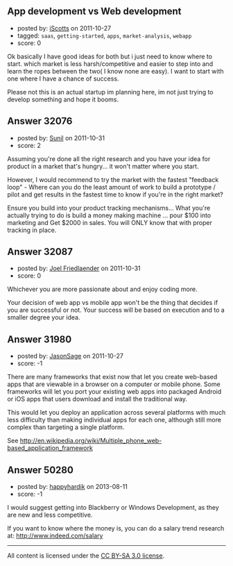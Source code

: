 ## App development vs Web development

- posted by: [iScotts](https://stackexchange.com/users/-1/10904-iscotts) on 2011-10-27
- tagged: `saas`, `getting-started`, `apps`, `market-analysis`, `webapp`
- score: 0

Ok basically I have good ideas for both but i just need to know where to start. which market is less harsh/competitive and easier to step into and learn the ropes between the two( I know none are easy). I want to start with one where I have a chance of success.

Please not this is an actual startup im planning here, im not just trying to develop something and hope it booms.


## Answer 32076

- posted by: [Sunil](https://stackexchange.com/users/-1/14124-sunil) on 2011-10-31
- score: 2

Assuming you're done all the right research and you have your idea for product in a market that's hungry... it won't matter where you start.

However, I would recommend to try the market with the fastest "feedback loop" - Where can you do the least amount of work to build a prototype / pilot and get results in the fastest time to know if you're in the right market?

Ensure you build into your product tracking mechanisms... What you're actually trying to do is build a money making machine ... pour $100 into marketing and Get $2000 in sales. You will ONLY know that with proper tracking in place.


## Answer 32087

- posted by: [Joel Friedlaender](https://stackexchange.com/users/-1/5543-joel-friedlaender) on 2011-10-31
- score: 0

Whichever you are more passionate about and enjoy coding more. 

Your decision of web app vs mobile app won't be the thing that decides if you are successful or not. Your success will be based on execution and to a smaller degree your idea.


## Answer 31980

- posted by: [JasonSage](https://stackexchange.com/users/-1/14081-jasonsage) on 2011-10-27
- score: -1

There are many frameworks that exist now that let you create web-based apps that are viewable in a browser on a computer or mobile phone. Some frameworks will let you port your existing web apps into packaged Android or iOS apps that users download and install the traditional way.

This would let you deploy an application across several platforms with much less difficulty than making individual apps for each one, although still more complex than targeting a single platform.

See http://en.wikipedia.org/wiki/Multiple_phone_web-based_application_framework


## Answer 50280

- posted by: [happyhardik](https://stackexchange.com/users/-1/27374-happyhardik) on 2013-08-11
- score: -1

I would suggest getting into Blackberry or Windows Development, as they are new and less competitive.

If you want to know where the money is, you can do a salary trend research at: http://www.indeed.com/salary



---

All content is licensed under the [CC BY-SA 3.0 license](https://creativecommons.org/licenses/by-sa/3.0/).
